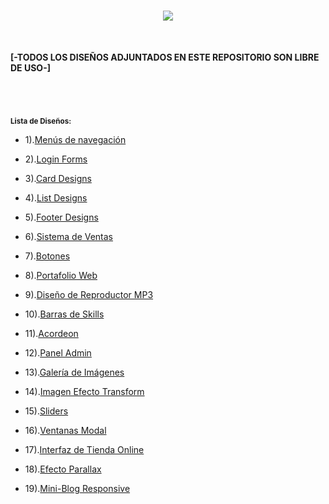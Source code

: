 <h1 align="center"><img src="https://user-images.githubusercontent.com/75953873/179404073-1c6d4d93-d32e-458b-9952-348f4c4f7be5.png"></h1>

</br>

**[-TODOS LOS DISEÑOS ADJUNTADOS EN ESTE REPOSITORIO SON LIBRE DE USO-]**

<h1 align="center"></h1>

</br>

<sub>**Lista de Diseños:**</sub>

- 1).<a href="https://github.com/R3LI4NT/proyectos-web/tree/main/Menus%20Navegaci%C3%B3n" target="_blank">Menús de navegación</a>

- 2).<a href="https://github.com/R3LI4NT/proyectos-web/tree/main/Login%20forms" target="_blank">Login Forms</a>

- 3).<a href="https://github.com/R3LI4NT/proyectos-web/tree/main/Card%20Designs" target="_blank">Card Designs</a>

- 4).<a href="https://github.com/R3LI4NT/proyectos-web/tree/main/List%20Design" target="_blank">List Designs</a>

- 5).<a href="https://github.com/R3LI4NT/proyectos-web/tree/main/Footer%20Designs" target="_blank">Footer Designs</a>

- 6).<a href="https://github.com/R3LI4NT/proyectos-web/tree/main/Sistema%20de%20Ventas" target="_blank">Sistema de Ventas</a>

- 7).<a href="https://github.com/R3LI4NT/proyectos-web/tree/main/Botones" target="_blank">Botones</a>

- 8).<a href="https://github.com/R3LI4NT/proyectos-web/tree/main/Portafolio%20Web" target="_blank">Portafolio Web</a>

- 9).<a href="https://github.com/R3LI4NT/proyectos-web/tree/main/Dise%C3%B1o%20de%20Reproductor%20MP3" target="_blank">Diseño de Reproductor MP3</a>

- 10).<a href="https://github.com/R3LI4NT/proyectos-web/tree/main/Barras%20Skills" target="_blank">Barras de Skills</a>

- 11).<a href="https://github.com/R3LI4NT/proyectos-web/tree/main/Acordeon" target="_blank">Acordeon</a>

- 12).<a href="https://github.com/R3LI4NT/proyectos-web/tree/main/Panel%20Admin" target="_blank">Panel Admin</a>

- 13).<a href="https://github.com/R3LI4NT/proyectos-web/tree/main/Galeria" target="_blank">Galería de Imágenes</a>

- 14).<a href="https://github.com/R3LI4NT/proyectos-web/tree/main/Imagen%20Efecto%20Transform">Imagen Efecto Transform</a>

- 15).<a href="https://github.com/R3LI4NT/proyectos-web/tree/main/Sliders">Sliders</a>

- 16).<a href="https://github.com/R3LI4NT/proyectos-web/tree/main/Ventanas%20Modal">Ventanas Modal</a>

- 17).<a href="https://github.com/R3LI4NT/proyectos-web/tree/main/Interfaz%20de%20Tienda%20Online">Interfaz de Tienda Online</a>

- 18).<a href="https://github.com/R3LI4NT/proyectos-web/tree/main/Efecto%20Parallax">Efecto Parallax</a>

- 19).<a href="https://github.com/R3LI4NT/proyectos-web/tree/main/Mini-Blog%20Responsive">Mini-Blog Responsive</a>

